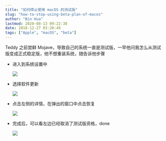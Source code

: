 ```yaml
---
title: "如何停止使用 macOS 的测试版"
slug: "how-to-stop-using-beta-plan-of-macos"
author: "Bin Hua"
lastmod: 2020-08-13 09:22:38
date: 2018-12-27 03:20:49
tags: ["Apple", "macOS", "beta"]
---
```


Teddy 之前尝鲜 Mojave，导致自己的系统一直是测试版，一早他问我怎么从测试版变成正式稳定版，他不想重装系统，随告诉他步骤

- 进入到系统设置中

    ![](/imgs/how-to-stop-using-beta-plan-of-macos-01.png)

- 选择软件更新

    ![](/imgs/how-to-stop-using-beta-plan-of-macos-02.png)

- 点击左侧的详情，在弹出的窗口中点击恢复

    ![](/imgs/how-to-stop-using-beta-plan-of-macos-03.png)

- 完成后，可以看左边已经取消了测试版资格，done

    ![](/imgs/how-to-stop-using-beta-plan-of-macos-04.png)